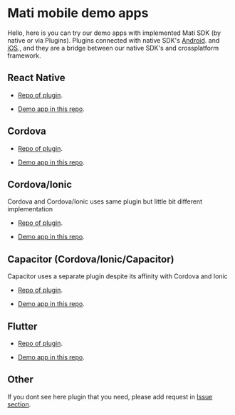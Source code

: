 
# Mati mobile demo apps

Hello, here is you can try our demo apps with implemented Mati SDK (by native or via Plugins).
Plugins connected with native SDK's [Android](https://github.com/GetMati/mati-android-sdk). and [iOS](https://github.com/GetMati/mati-ios-sdk )., and they are a bridge  between our native SDK's and crossplatform framework.


## React Native

- [Repo of plugin](https://github.com/GetMati/mati-mobile-examples/tree/main/reactNativeDemoApp).


- [Demo app in this repo](https://github.com/GetMati/mati-mobile-examples/tree/main/reactNativeDemoApp).


## Cordova

- [Repo of plugin](https://github.com/GetMati/mati-cordova-plugin).


- [Demo app in this repo](https://github.com/GetMati/mati-mobile-examples/tree/main/cordovaDemoApp).

## Cordova/Ionic
Cordova and Cordova/Ionic uses same plugin but little bit different implementation

- [Repo of plugin](https://github.com/GetMati/mati-cordova-plugin).


- [Demo app in this repo](https://github.com/GetMati/mati-mobile-examples/tree/main/cordovaIonicDemoApp).


## Capacitor (Cordova/Ionic/Capacitor)
Сapacitor uses a separate plugin despite its affinity with Cordova and Ionic

- [Repo of plugin](https://github.com/GetMati/mati-capacitor-plugin).


- [Demo app in this repo](https://github.com/GetMati/mati-mobile-examples/tree/main/capacitorDemoApp).


## Flutter

- [Repo of plugin](https://github.com/GetMati/mati-flutter-plugin).


- [Demo app in this repo](https://github.com/GetMati/mati-mobile-examples/tree/main/flutterDemoApp).



## Other

If you dont see here plugin that you need, please add request in [Issue section](https://github.com/GetMati/mati-mobile-examples/issues). 


